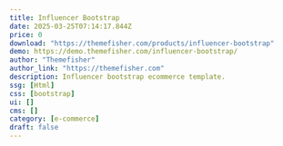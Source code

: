 ```yaml
---
title: Influencer Bootstrap
date: 2025-03-25T07:14:17.844Z
price: 0
download: "https://themefisher.com/products/influencer-bootstrap"
demo: https://demo.themefisher.com/influencer-bootstrap/
author: "Themefisher"
author_link: "https://themefisher.com"
description: Influencer bootstrap ecommerce template.
ssg: [Html]
css: [bootstrap]
ui: []
cms: []
category: [e-commerce]
draft: false
---
```

